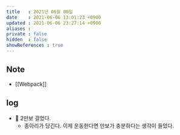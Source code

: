 ```yaml
---
title   : 2021년 06월 06일
date    : 2021-06-06 13:01:23 +0900
updated : 2021-06-06 23:27:14 +0900
aliases : 
private : false
hidden  : false
showReferences : true
---
```

## Note
- [[Webpack]]

## log
- 🚶 2만보 걸었다. 
  - 종아리가 당긴다. 이제 운동한다면 만보가 충분하다는 생각이 들었다. 
